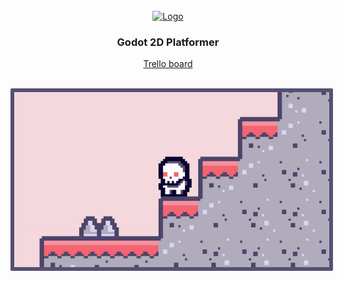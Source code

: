<!-- PROJECT LOGO -->

<div align="center">

<br />

  <a href="https://github.com/AJGeel/2D-Platformer">
    <img src="https://upload.wikimedia.org/wikipedia/commons/thumb/6/6a/Godot_icon.svg/2048px-Godot_icon.svg.png" alt="Logo" width="80" height="80">
  </a>

<h3 align="center">Godot 2D Platformer</h3>

  <a href="https://trello.com/b/lWfqwrKf/calcium-crew-conquest">Trello board</a>

  <br />

  <img style="border-radius: 2px; border: 6px solid #555172" src="./still.gif" />
</div>
